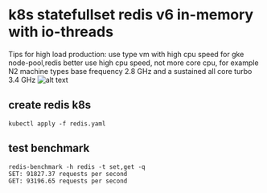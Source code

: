 # k8s statefullset redis v6 in-memory with io-threads
Tips for high load production: use type vm with high cpu speed for gke node-pool,redis better use high cpu speed, not more core cpu,
for example N2 machine types base frequency 2.8 GHz and a sustained all core turbo 3.4 GHz
![alt text](https://i.imgur.com/4QF2Aq6.png)

## create redis k8s
```
kubectl apply -f redis.yaml
```
## test benchmark
```
redis-benchmark -h redis -t set,get -q
SET: 91827.37 requests per second
GET: 93196.65 requests per second
```

